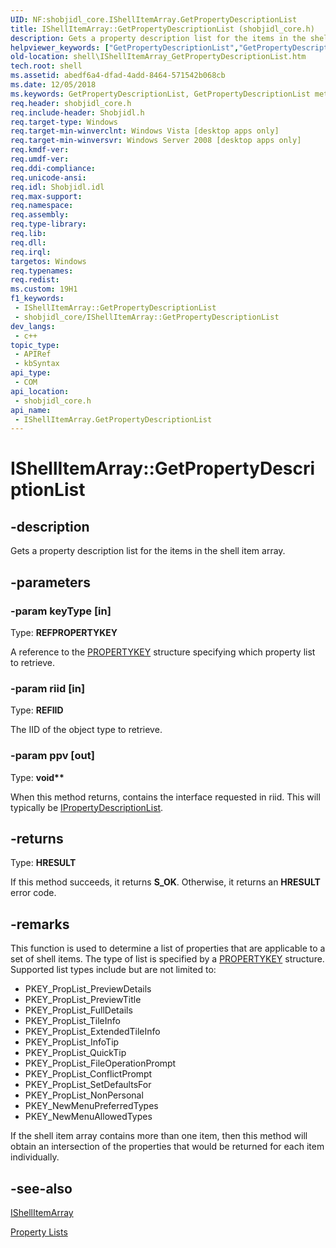 ```yaml
---
UID: NF:shobjidl_core.IShellItemArray.GetPropertyDescriptionList
title: IShellItemArray::GetPropertyDescriptionList (shobjidl_core.h)
description: Gets a property description list for the items in the shell item array.
helpviewer_keywords: ["GetPropertyDescriptionList","GetPropertyDescriptionList method [Windows Shell]","GetPropertyDescriptionList method [Windows Shell]","IShellItemArray interface","IShellItemArray interface [Windows Shell]","GetPropertyDescriptionList method","IShellItemArray.GetPropertyDescriptionList","IShellItemArray::GetPropertyDescriptionList","_shell_IShellItemArray_GetPropertyDescriptionList","shell.IShellItemArray_GetPropertyDescriptionList","shobjidl_core/IShellItemArray::GetPropertyDescriptionList"]
old-location: shell\IShellItemArray_GetPropertyDescriptionList.htm
tech.root: shell
ms.assetid: abedf6a4-dfad-4add-8464-571542b068cb
ms.date: 12/05/2018
ms.keywords: GetPropertyDescriptionList, GetPropertyDescriptionList method [Windows Shell], GetPropertyDescriptionList method [Windows Shell],IShellItemArray interface, IShellItemArray interface [Windows Shell],GetPropertyDescriptionList method, IShellItemArray.GetPropertyDescriptionList, IShellItemArray::GetPropertyDescriptionList, _shell_IShellItemArray_GetPropertyDescriptionList, shell.IShellItemArray_GetPropertyDescriptionList, shobjidl_core/IShellItemArray::GetPropertyDescriptionList
req.header: shobjidl_core.h
req.include-header: Shobjidl.h
req.target-type: Windows
req.target-min-winverclnt: Windows Vista [desktop apps only]
req.target-min-winversvr: Windows Server 2008 [desktop apps only]
req.kmdf-ver: 
req.umdf-ver: 
req.ddi-compliance: 
req.unicode-ansi: 
req.idl: Shobjidl.idl
req.max-support: 
req.namespace: 
req.assembly: 
req.type-library: 
req.lib: 
req.dll: 
req.irql: 
targetos: Windows
req.typenames: 
req.redist: 
ms.custom: 19H1
f1_keywords:
 - IShellItemArray::GetPropertyDescriptionList
 - shobjidl_core/IShellItemArray::GetPropertyDescriptionList
dev_langs:
 - c++
topic_type:
 - APIRef
 - kbSyntax
api_type:
 - COM
api_location:
 - shobjidl_core.h
api_name:
 - IShellItemArray.GetPropertyDescriptionList
---
```


# IShellItemArray::GetPropertyDescriptionList


## -description

Gets a property description list for the items in the shell item array.

## -parameters

### -param keyType [in]

Type: <b>REFPROPERTYKEY</b>

A reference to the <a href="/windows/desktop/api/wtypes/ns-wtypes-propertykey">PROPERTYKEY</a> structure specifying which property list to retrieve.

### -param riid [in]

Type: <b>REFIID</b>

The IID of the object type to retrieve.

### -param ppv [out]

Type: <b>void**</b>

When this method returns, contains the interface requested in riid.  This will typically be <a href="/windows/desktop/api/propsys/nn-propsys-ipropertydescriptionlist">IPropertyDescriptionList</a>.

## -returns

Type: <b>HRESULT</b>

If this method succeeds, it returns <b xmlns:loc="http://microsoft.com/wdcml/l10n">S_OK</b>. Otherwise, it returns an <b xmlns:loc="http://microsoft.com/wdcml/l10n">HRESULT</b> error code.

## -remarks

This function is used to determine a list of properties that are applicable to a set of shell items.  The type of list is specified by a <a href="/windows/desktop/api/wtypes/ns-wtypes-propertykey">PROPERTYKEY</a> structure.  Supported list types include but are not limited to:


<ul>
<li>PKEY_PropList_PreviewDetails </li>
<li>PKEY_PropList_PreviewTitle </li>
<li>PKEY_PropList_FullDetails </li>
<li>PKEY_PropList_TileInfo</li>
<li>PKEY_PropList_ExtendedTileInfo </li>
<li>PKEY_PropList_InfoTip </li>
<li>PKEY_PropList_QuickTip </li>
<li>PKEY_PropList_FileOperationPrompt</li>
<li>PKEY_PropList_ConflictPrompt</li>
<li>PKEY_PropList_SetDefaultsFor</li>
<li>PKEY_PropList_NonPersonal</li>
<li>PKEY_NewMenuPreferredTypes</li>
<li>PKEY_NewMenuAllowedTypes</li>
</ul>
If the shell item array contains more than one item, then this method will obtain an intersection of the properties that would be returned for each item individually.

## -see-also

<a href="/windows/desktop/api/shobjidl_core/nn-shobjidl_core-ishellitemarray">IShellItemArray</a>



<a href="/windows/desktop/properties/building-property-handlers-property-lists">Property Lists</a>